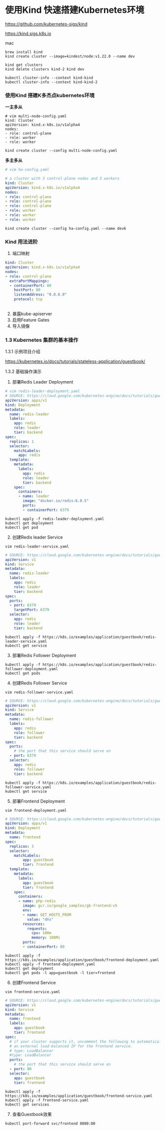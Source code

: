 # 使用Kind 快速搭建Kubernetes环境

https://github.com/kubernetes-sigs/kind

https://kind.sigs.k8s.io

mac

```
brew install kind 
kind create cluster --image=kindest/node:v1.22.0 --name dev

kind get clusters 
kind delete clusters kind-2 kind dev

kubectl cluster-info --context kind-kind
kubectl cluster-info --context kind-kind-2
```



### 使用Kind 搭建K多杰点kubernetes环境

**一主多从**

```
# vim multi-node-config.yaml
kind: Cluster
apiVersion: kind.x-k8s.io/v1alpha4
nodes:
- role: control-plane
- role: worker
- role: worker
```



```
kind create cluster --config multi-node-config.yaml
```



**多主多从**

```yaml
# vim ha-config.yaml

# a cluster with 3 control-plane nodes and 3 workers
kind: Cluster
apiVersion: kind.x-k8s.io/v1alpha4
nodes:
- role: control-plane
- role: control-plane
- role: control-plane
- role: worker
- role: worker
- role: worker

```

```
kind create cluster --config ha-config.yaml --name dev6
```

### Kind 用法进阶

1. 端口映射

```yaml
kind: Cluster
apiVersion: kind.x-k8s.io/v1alpha4
nodes:
- role: control-plane
  extraPortMappings:
  - containerPort: 80
    hostPort: 80
    listenAddress: "0.0.0.0"
    protocol: tcp
  
```

2. 暴露kube-apiserver
3. 启用Feature Gates
4. 导入镜像

### 1.3 Kubernetes 集群的基本操作



1.3.1 示例项目介绍

https://kubernetes.io/docs/tutorials/stateless-application/guestbook/

1.3.2 基础操作演示

1. 部署Redis Leader Deployment

```yaml
# vim redis-leader-deployment.yaml
# SOURCE: https://cloud.google.com/kubernetes-engine/docs/tutorials/guestbook
apiVersion: apps/v1
kind: Deployment
metadata:
  name: redis-leader
  labels:
    app: redis
    role: leader
    tier: backend
spec:
  replicas: 1
  selector:
    matchLabels:
      app: redis
  template:
    metadata:
      labels:
        app: redis
        role: leader
        tier: backend
    spec:
      containers:
      - name: leader
        image: "docker.io/redis:6.0.5"
        ports:
        - containerPort: 6379

```

```
kubectl apply -f redis-leader-deployment.yaml
kubectl get deployment
kubectl get pod
```

2. 创建Redis leader Service

```
vim redis-leader-service.yaml
```



```yaml
# SOURCE: https://cloud.google.com/kubernetes-engine/docs/tutorials/guestbook
apiVersion: v1
kind: Service
metadata:
  name: redis-leader
  labels:
    app: redis
    role: leader
    tier: backend
spec:
  ports:
  - port: 6379
    targetPort: 6379
  selector:
    app: redis
    role: leader
    tier: backend
```

```
kubectl apply -f https://k8s.io/examples/application/guestbook/redis-leader-service.yaml
kubectl get service
```



3. 部署Redis Follower Deployment

```shell
kubectl apply -f https://k8s.io/examples/application/guestbook/redis-follower-deployment.yaml
kubectl get pods
```

4. 创建Redis Follower Service

```
vim redis-follower-service.yaml
```



```yaml
# SOURCE: https://cloud.google.com/kubernetes-engine/docs/tutorials/guestbook
apiVersion: v1
kind: Service
metadata:
  name: redis-follower
  labels:
    app: redis
    role: follower
    tier: backend
spec:
  ports:
    # the port that this service should serve on
  - port: 6379
  selector:
    app: redis
    role: follower
    tier: backend
```

```shell
kubectl apply -f https://k8s.io/examples/application/guestbook/redis-follower-service.yaml
kubectl get service
```

5. 部署Frontend Deployment

```shell
vim frontend-deployment.yaml
```



```yaml
# SOURCE: https://cloud.google.com/kubernetes-engine/docs/tutorials/guestbook
apiVersion: apps/v1
kind: Deployment
metadata:
  name: frontend
spec:
  replicas: 3
  selector:
    matchLabels:
        app: guestbook
        tier: frontend
  template:
    metadata:
      labels:
        app: guestbook
        tier: frontend
    spec:
      containers:
      - name: php-redis
        image: gcr.io/google_samples/gb-frontend:v5
        env:
        - name: GET_HOSTS_FROM
          value: "dns"
        resources:
          requests:
            cpu: 100m
            memory: 100Mi
        ports:
        - containerPort: 80

```

```shell
kubectl apply -f https://k8s.io/examples/application/guestbook/frontend-deployment.yaml
kubectl apply -f frontend-deployment.yaml
kubectl get deployment
kubectl get pods -l app=guestbook -l tier=frontend
```

6. 创建Frontend Service

```
vim frontend-service.yaml
```



```yaml
# SOURCE: https://cloud.google.com/kubernetes-engine/docs/tutorials/guestbook
apiVersion: v1
kind: Service
metadata:
  name: frontend
  labels:
    app: guestbook
    tier: frontend
spec:
  # if your cluster supports it, uncomment the following to automatically create
  # an external load-balanced IP for the frontend service.
  # type: LoadBalancer
  #type: LoadBalancer
  ports:
    # the port that this service should serve on
  - port: 80
  selector:
    app: guestbook
    tier: frontend


```

```shell
kubectl apply -f https://k8s.io/examples/application/guestbook/frontend-service.yaml
kubectl apply -f frontend-service.yaml
kubectl get services
```

7. 查看Guestbook效果

```shell
kubectl port-forward svc/frontend 8080:80
```

